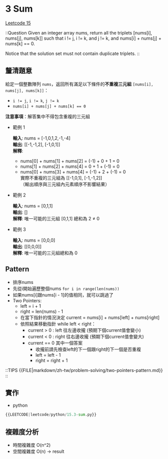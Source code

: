 # 3 Sum

[Leetcode 15](https://leetcode.com/problems/3sum/description/)

::Question
Given an integer array nums, return all the triplets \[nums\[i], nums\[j], nums\[k]] such that i != j, i != k, and j != k, and nums\[i] + nums\[j] + nums\[k] == 0.

Notice that the solution set must not contain duplicate triplets.
::

## 釐清題意

給定一個整數陣列 `nums`，返回所有滿足以下條件的**不重複三元組** `[nums[i], nums[j], nums[k]]`：

- `i != j`, `i != k`, `j != k`
- `nums[i] + nums[j] + nums[k] == 0`

**注意事項**：解答集中不得包含重複的三元組

- 範例 1

  **輸入**: nums = \[-1,0,1,2,-1,-4]  
  **輸出**: \[\[-1,-1,2], \[-1,0,1]]  
  **解釋**:

  - nums\[0] + nums\[1] + nums\[2] = (-1) + 0 + 1 = 0
  - nums\[1] + nums\[2] + nums\[4] = 0 + 1 + (-1) = 0
  - nums\[0] + nums\[3] + nums\[4] = (-1) + 2 + (-1) = 0  
    實際不重複的三元組為 \[\[-1,0,1], \[-1,-1,2]]  
    （輸出順序與三元組內元素順序不影響結果）

- 範例 2

  **輸入**: nums = \[0,1,1]  
  **輸出**: \[]  
  **解釋**: 唯一可能的三元組 \[0,1,1] 總和為 2 ≠ 0

- 範例 3

  **輸入**: nums = \[0,0,0]  
  **輸出**: \[\[0,0,0]]  
  **解釋**: 唯一可能的三元組總和為 0

## Pattern

- 排序nums
- 先從i開始遍歷整個nums `for i in range(len(nums))`
- 如果nums[i]跟nums[i - 1]的值相同，就可以跳過了
- Two Pointers:
  - left = i + 1
  - right = len(nums) - 1
  - 在當下指針的情況決定 current = nums[i] + nums[left] + nums[right]
  - 依照結果移動指針 while left < right：
    - current > 0 : left 往左邊收攏 (預期下個current值會變小)
    - current < 0 : right 往右邊收攏 (預期下個current值會變大)
    - current == 0 其中一個答案
      - 收攏前請先檢查left的下一個跟right的下一個是否重複
      - left = left - 1
      - right = right + 1

::TIPS
{{FILE|markdown/zh-tw/problem-solving/two-pointers-pattern.md}}
::

## 實作

- python

```python
{{LEETCODE|leetcode/python/15.3-sum.py}}
```

## 複雜度分析

- 時間複雜度
  O(n^2)
- 空間複雜度
  O(n) -> result
